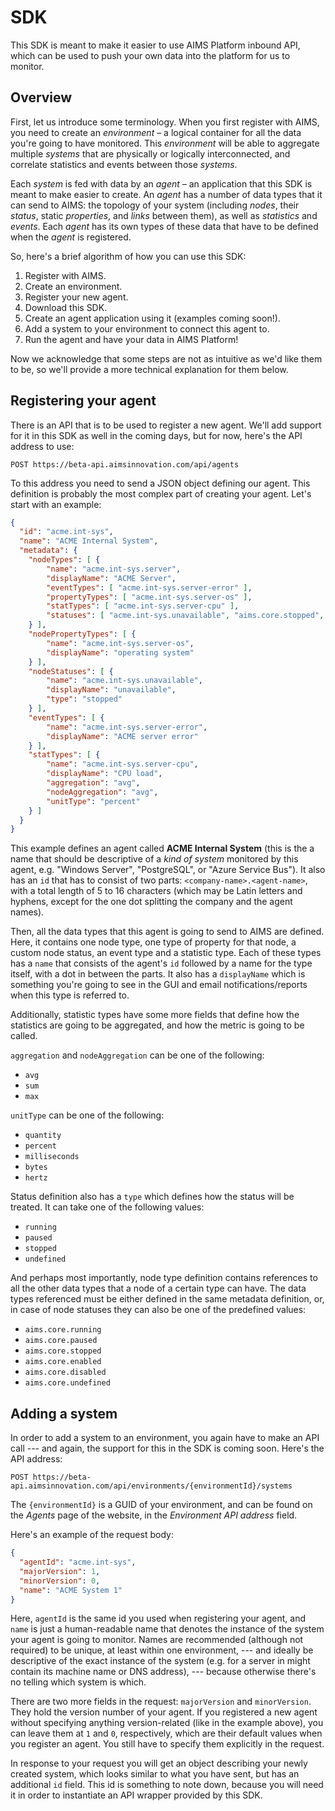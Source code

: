 # SDK

This SDK is meant to make it easier to use AIMS Platform inbound API, which can be used to push your own data into the platform for us to monitor.

## Overview

First, let us introduce some terminology. When you first register with AIMS, you need to create an _environment_ – a logical container for all the data you're going to have monitored. This _environment_ will be able to aggregate multiple _systems_ that are physically or logically interconnected, and correlate statistics and events between those _systems_.

Each _system_ is fed with data by an _agent_ – an application that this SDK is meant to make easier to create. An _agent_ has a number of data types that it can send to AIMS: the topology of your system (including _nodes_, their _status_, static _properties_, and _links_ between them), as well as _statistics_ and _events_. Each _agent_ has its own types of these data that have to be defined when the _agent_ is registered.

So, here's a brief algorithm of how you can use this SDK:

 1. Register with AIMS.
 2. Create an environment.
 3. Register your new agent.
 4. Download this SDK.
 5. Create an agent application using it (examples coming soon!).
 6. Add a system to your environment to connect this agent to.
 7. Run the agent and have your data in AIMS Platform!

Now we acknowledge that some steps are not as intuitive as we'd like them to be, so we'll provide a more technical explanation for them below.

## Registering your agent

There is an API that is to be used to register a new agent. We'll add support for it in this SDK as well in the coming days, but for now, here's the API address to use: 

    POST https://beta-api.aimsinnovation.com/api/agents

To this address you need to send a JSON object defining our agent. This definition is probably the most complex part of creating your agent. Let's start with an example:

```JSON
{
  "id": "acme.int-sys",
  "name": "ACME Internal System",
  "metadata": {
    "nodeTypes": [ {
        "name": "acme.int-sys.server",
        "displayName": "ACME Server",
        "eventTypes": [ "acme.int-sys.server-error" ],
        "propertyTypes": [ "acme.int-sys.server-os" ],
        "statTypes": [ "acme.int-sys.server-cpu" ],
        "statuses": [ "acme.int-sys.unavailable", "aims.core.stopped", "aims.core.started" ]
    } ],
    "nodePropertyTypes": [ {
        "name": "acme.int-sys.server-os",
        "displayName": "operating system"
    } ],
    "nodeStatuses": [ {
        "name": "acme.int-sys.unavailable",
        "displayName": "unavailable",
        "type": "stopped"
    } ],
    "eventTypes": [ {
        "name": "acme.int-sys.server-error",
        "displayName": "ACME server error"
    } ],
    "statTypes": [ {
        "name": "acme.int-sys.server-cpu",
        "displayName": "CPU load",
        "aggregation": "avg",
        "nodeAggregation": "avg",
        "unitType": "percent"
    } ]
  }
}
```

This example defines an agent called __ACME Internal System__ (this is the a name that should be descriptive of a _kind of system_ monitored by this agent, e.g. "Windows Server", "PostgreSQL", or "Azure Service Bus"). It also has an `id` that has to consist of two parts: `<company-name>.<agent-name>`, with a total length of 5 to 16 characters (which may be Latin letters and hyphens, except for the one dot splitting the company and the agent names).

Then, all the data types that this agent is going to send to AIMS are defined. Here, it contains one node type, one type of property for that node, a custom node status, an event type and a statistic type. Each of these types has a `name` that consists of the agent's `id` followed by a name for the type itself, with a dot in between the parts. It also has a `displayName` which is something you're going to see in the GUI and email notifications/reports when this type is referred to.

Additionally, statistic types have some more fields that define how the statistics are going to be aggregated, and how the metric is going to be called.

`aggregation` and `nodeAggregation` can be one of the following:

 - `avg`
 - `sum`
 - `max`

`unitType` can be one of the following:

 - `quantity`
 - `percent`
 - `milliseconds`
 - `bytes`
 - `hertz`

Status definition also has a `type` which defines how the status will be treated. It can take one of the following values:

 - `running`
 - `paused`
 - `stopped`
 - `undefined`

And perhaps most importantly, node type definition contains references to all the other data types that a node of a certain type can have. The data types referenced must be either defined in the same metadata definition, or, in case of node statuses they can also be one of the predefined values:

 - `aims.core.running`
 - `aims.core.paused`
 - `aims.core.stopped`
 - `aims.core.enabled`
 - `aims.core.disabled`
 - `aims.core.undefined`

## Adding a system

In order to add a system to an environment, you again have to make an API call --- and again, the support for this in the SDK is coming soon. Here's the API address: 

    POST https://beta-api.aimsinnovation.com/api/environments/{environmentId}/systems

The `{environmentId}` is a GUID of your environment, and can be found on the _Agents_ page of the website, in the _Environment API address_ field.

Here's an example of the request body:

```JSON
{
  "agentId": "acme.int-sys",
  "majorVersion": 1,
  "minorVersion": 0,
  "name": "ACME System 1"
}
```

Here, `agentId` is the same id you used when registering your agent, and `name` is just a human-readable name that denotes the instance of the system your agent is going to monitor. Names are recommended (although not required) to be unique, at least within one environment,  --- and ideally be descriptive of the exact instance of the system (e.g. for a server in might contain its machine name or DNS address), --- because otherwise there's no telling which system is which.

There are two more fields in the request: `majorVersion` and `minorVersion`. They hold the version number of your agent. If you registered a new agent without specifying anything version-related (like in the example above), you can leave them at `1` and `0`, respectively, which are their default values when you register an agent. You still have to specify them explicitly in the request.

In response to your request you will get an object describing your newly created system, which looks similar to what you have sent, but has an additional `id` field. This id is something to note down, because you will need it in order to instantiate an API wrapper provided by this SDK.
